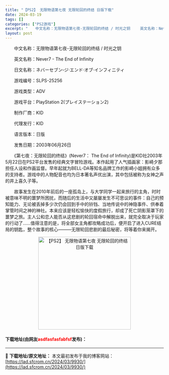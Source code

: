```yaml
---
title: "【PS2】 无限物语第七夜 无限轮回的终结 日版下载"
date: 2024-03-19
tags: []
categories: ["PS2游戏"]
excerpt: "　　中文名称：无限物语第七夜-无限轮回的终结 / 时光之钥 　　英文名称：Never7 - The End of Infinity 　　日文名称：ネバーセブン‐ジ&middot;エンド&middot;オブ&middot;インフィニティ 　　游戏编号：SLPS-25256 　　游戏类型：ADV 　　游&hellip;"
layout: post
---
```


 <p>　　中文名称：无限物语第七夜-无限轮回的终结 / 时光之钥</p> <p>　　英文名称：Never7 - The End of Infinity</p> <p>　　日文名称：ネバーセブン‐ジ&middot;エンド&middot;オブ&middot;インフィニティ</p> <p>　　游戏编号：SLPS-25256</p> <p>　　游戏类型：ADV</p> <p>　　游戏平台：PlayStation 2(プレイステーション2)</p> <p>　　制作厂商：KID</p> <p>　　代理发行：KID</p> <p>　　语言版本：日版</p> <p>　　发售日期：2003年06月26日</p> <p>　　《第七夜：无限轮回的终结》(Never7： The End of Infinity)是KID社2003年5月22日在PS2平台发售的经典文字冒险游戏。本作起用了人气插画家：影崎夕那担任人设和作画监督。早年起就为BELL-DA等知名品牌工作的影崎小姐拥有众多的支持者。游戏中的人物配音也均为日本著名声优出演，其中包括被称为女神之声的井上喜久子等。</p> <p>　　故事发生在2010年前后的一座孤岛上，与大学同学一起来旅行的主角，时时被意味不明的噩梦所困扰，而随后的生活中又屡屡发生不可思议的事件：自己的预知能力、无论被丢掉多少次仍会回到手中的铃铛、当地传说中的神隐事件、供奉着掌管时间之神的神社。本来应该是轻松愉快的度假旅行，却成了死亡阴影笼罩下的噩梦之旅。主人公和恋人能否从这悲剧的轮回宿命中解脱出来，就完全取决于玩家的行动了&hellip;&hellip;值得注意的是，将全部女主角都攻略成功后，便开启了进入CURE结局的钥匙，整个故事的核心&mdash;&mdash;&mdash;无限轮回悲剧的最后秘密，将等着你来揭开。</p> <p align="center"><img align="" border="0" src="https://lad.sfcrom.cn/wp-content/uploads/2024/03/20240319_65f99851926df.jpg" width="294" alt="【PS2】 无限物语第七夜 无限轮回的终结 日版下载" /></p> <p><h4>下载地址(由网友<font color="red">asdfasfasfabfsf</font>发布)：</h4></p> 

---
📖 **下载地址/原文地址：** 本文最初发布于我的博客网站：[https://lad.sfcrom.cn/2024/03/9930/](https://lad.sfcrom.cn/2024/03/9930/)
